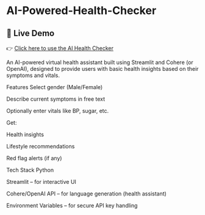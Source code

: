 # AI-Powered-Health-Checker

## 🔗 Live Demo
👉 [Click here to use the AI Health Checker](https://ai-powered-health-checker-deqnqzxdfidaapmtjetncf.streamlit.app/)


An AI-powered virtual health assistant built using Streamlit and Cohere (or OpenAI), designed to provide users with basic health insights based on their symptoms and vitals.

 Features
Select gender (Male/Female)

Describe current symptoms in free text

Optionally enter vitals like BP, sugar, etc.

Get:

 Health insights

 Lifestyle recommendations

 Red flag alerts (if any)

 Tech Stack
Python

Streamlit – for interactive UI

Cohere/OpenAI API – for language generation (health assistant)

Environment Variables – for secure API key handling
